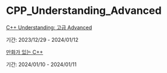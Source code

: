 # CPP_Understanding_Advanced
[C++ Understanding: 고급 Advanced](https://www.youtube.com/watch?v=769ZUgW3Eo8&list=PLrrTotxaO6khn83BjtBN-1HMDc9MZ__yt&index=1)

기간: 2023/12/29 - 2024/01/12

[만화가 있는 C++](https://www.youtube.com/watch?v=1RWk7U8MF4M&list=PLrrTotxaO6kiFzuKfSHy3t-zOZNXSGGAE&index=1)

기간: 2024/01/10 - 2024/01/11
